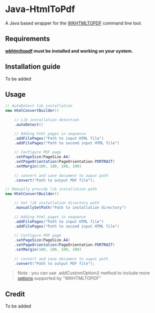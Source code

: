 # Java-HtmlToPdf

A Java based wrapper for the [WKHTMLTOPDF](https://wkhtmltopdf.org/) command line tool.

Requirements
------------
**[wkhtmltopdf](http://wkhtmltopdf.org/) must be installed and working on your system.**

Installation guide
------------------

To be added

Usage
-----

```java
// AutoDetect lib installation
new HtmlConvertBuilder()
    
    // Lib installation detection
    .autoDetect()

    // Adding html pages in sequence
    .addFilePages("Path to input HTML file")
    .addFilePages("Path to second input HTML file")
    
    // Configure PDF page
    .setPageSize(PageSize.A4)
    .setPageOrientation(PageOrientation.PORTRAIT)
    .setMargin(100, 100, 100, 100)
    
    // convert and save document to ouput path
    .convert("Path to output PDF file");
```

```java
// Manually provide lib installation path
new HtmlConvertBuilder()

    // Set lib installation directory path
    .manuallySetPath("Path to installation directory")
    
    // Adding html pages in sequence
    .addFilePages("Path to input HTML file")
    .addFilePages("Path to second input HTML file")
    
    // Configure PDF page
    .setPageSize(PageSize.A4)
    .setPageOrientation(PageOrientation.PORTRAIT)
    .setMargin(100, 100, 100, 100)
    
    // convert and save document to ouput path
    .convert("Path to output PDF file");
```

> Note : you can use .addCustomOption() method to include more [options](https://wkhtmltopdf.org/usage/wkhtmltopdf.txt) supported by "WKHTMLTOPDF"

Credit
------
To be added
